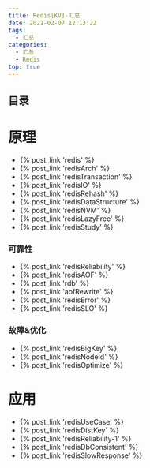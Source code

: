 ```yaml
---
title: Redis[KV]-汇总
date: 2021-02-07 12:13:22
tags:
  - 汇总
categories:
  - 汇总  
  - Redis
top: true    
---
```


<p></p>
<!-- more -->

## 目录
<!-- toc -->

# 原理
+ {%  post_link  'redis'  %}
+ {%  post_link  'redisArch'  %}
+ {%  post_link  'redisTransaction'  %}
+ {%  post_link  'redisIO'  %}
+ {%  post_link  'redisRehash'  %}
+ {%  post_link  'redisDataStructure'  %}
+ {%  post_link  'redisNVM'  %}
+ {% post_link 'redisLazyFree' %}
+ {% post_link 'redisStudy' %}

### 可靠性
+ {%  post_link  'redisReliability'  %}
+ {%  post_link  'redisAOF'  %}
+ {%  post_link  'rdb'  %}
+ {%  post_link  'aofRewrite'  %}
+ {%  post_link  'redisError'  %}
+ {%  post_link  'redisSLO'  %}

### 故障&优化
+ {%  post_link  'redisBigKey'  %} 
+ {% post_link 'redisNodeId' %}
+ {% post_link 'redisOptimize' %}

# 应用
+ {%  post_link  'redisUseCase'  %}
+ {%  post_link  'redisDistKey'  %}
+ {%  post_link  'redisReliability-1'  %}
+ {%  post_link  'redisDbConsistent'  %}
+ {% post_link 'redisSlowResponse' %} 

    
  

